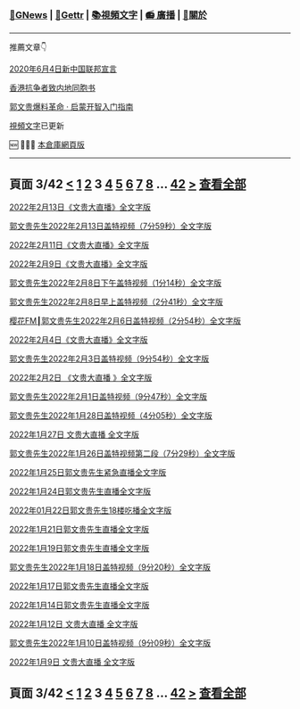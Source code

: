 ﻿###  [:newspaper:GNews](/README.md) | [:statue_of_liberty:Gettr](/content/gettr/README.md) | [:books:視頻文字](/content/README.md) | [:radio: 廣播](/content/docs/g-radio/README.md) | [:pray:關於](https://github.com/ourhimalayas/home/tree/main/about)
---

推薦文章:point_down:

[2020年6月4日新中国联邦宣言](/content/docs/declaration-of-the-New-Federal-State-of-China/README.md)

[香港抗争者致内地同胞书](/master/2019/08/a_letter_from_the_hong_kong_people.md)

[郭文贵爆料革命 · 启蒙开智入门指南](https://github.com/Pangu2020together/guo-whistleblowing-revolution)

[視頻文字](/content/README.md)已更新

:new: :tada::tada::tada: [本倉庫網頁版](https://ourhimalayas.github.io/)

---
## 頁面 3/42 [**<**](/content/transcript/README-2.md) [1](/content/transcript/README.md) [2](/content/transcript/README-2.md) **3** [4](/content/transcript/README-4.md) [5](/content/transcript/README-5.md) [6](/content/transcript/README-6.md) [7](/content/transcript/README-7.md) [8](/content/transcript/README-8.md) ... [42](/content/transcript/README-42.md) [**>**](/content/transcript/README-4.md) [查看全部](/content/transcript/README-all.md)

[2022年2月13日《文贵大直播》全文字版](/content/transcript/2022/02/20220213-2004866.md)

[郭文贵先生2022年2月13日盖特视频（7分59秒）全文字版](/content/transcript/2022/02/20220213-2002423.md)

[2022年2月11日《文贵大直播》全文字版](/content/transcript/2022/02/20220211-1991251.md)

[2022年2月9日《文贵大直播》全文字版](/content/transcript/2022/02/20220209-1986483.md)

[郭文贵先生2022年2月8日下午盖特视频（1分14秒）全文字版](/content/transcript/2022/02/20220208-1977455.md)

[郭文贵先生2022年2月8日早上盖特视频（2分41秒）全文字版](/content/transcript/2022/02/20220208-1977473.md)

[樱花FM┃郭文贵先生2022年2月6日盖特视频（2分54秒）全文字版](/content/transcript/2022/02/20220206-2018683.md)

[2022年2月4日《文贵大直播》全文字版](/content/transcript/2022/02/20220204-1961700.md)

[郭文贵先生2022年2月3日盖特视频（9分54秒）全文字版](/content/transcript/2022/02/20220203-1953478.md)

[2022年2月2日 《文贵大直播 》全文字版](/content/transcript/2022/02/20220202-1952328.md)

[郭文贵先生2022年2月1日盖特视频（9分47秒）全文字版](/content/transcript/2022/02/20220201-1944517.md)

[郭文贵先生2022年1月28日盖特视频（4分05秒）全文字版](/content/transcript/2022/01/20220128-1927201.md)

[2022年1月27日 文贵大直播 全文字版](/content/transcript/2022/01/20220127-1924957.md)

[郭文贵先生2022年1月26日盖特视频第二段（7分29秒）全文字版](/content/transcript/2022/01/20220126-1916167.md)

[2022年1月25日郭文贵先生紧急直播全文字版](/content/transcript/2022/01/20220125-1912226.md)

[2022年1月24日郭文贵先生直播全文字版](/content/transcript/2022/01/20220124-1909538.md)

[2022年01月22日郭文贵先生18楼吃播全文字版](/content/transcript/2022/01/20220122-1899351.md)

[2022年1月21日郭文贵先生直播全文字版](/content/transcript/2022/01/20220121-1895427.md)

[2022年1月19日郭文贵先生直播全文字版](/content/transcript/2022/01/20220119-1885617.md)

[郭文贵先生2022年1月18日盖特视频（9分20秒）全文字版](/content/transcript/2022/01/20220118-1878929.md)

[2022年1月17日郭文贵先生直播全文字版](/content/transcript/2022/01/20220117-1877008.md)

[2022年1月14日郭文贵先生直播全文字版](/content/transcript/2022/01/20220114-1862910.md)

[2022年1月12日 文贵大直播 全文字版](/content/transcript/2022/01/20220112-1856873.md)

[郭文贵先生2022年1月10日盖特视频（9分09秒）全文字版](/content/transcript/2022/01/20220110-1845390.md)

[2022年1月9日 文贵大直播 全文字版](/content/transcript/2022/01/20220109-1842354.md)


## 頁面 3/42 [**<**](/content/transcript/README-2.md) [1](/content/transcript/README.md) [2](/content/transcript/README-2.md) **3** [4](/content/transcript/README-4.md) [5](/content/transcript/README-5.md) [6](/content/transcript/README-6.md) [7](/content/transcript/README-7.md) [8](/content/transcript/README-8.md) ... [42](/content/transcript/README-42.md) [**>**](/content/transcript/README-4.md) [查看全部](/content/transcript/README-all.md)
